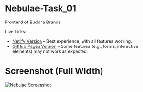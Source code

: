 # Nebulae-Task_01
Frontend of Buddha Brands

Live Links:
- [Netlify Version](https://nebulae-soft-task-01-by-apurbo.netlify.app/) – Best experience, with all features working.
- [GitHub Pages Version](https://apurbo326.github.io/Nebulae-Task_01/) – Some features (e.g., forms, interactive elements) may not work as expected.

# Screenshot (Full Width)
![Nebulae Screenshot](https://github.com/your-username/repository-name/blob/main/assets/nebulae-screenshot.png?raw=true)

